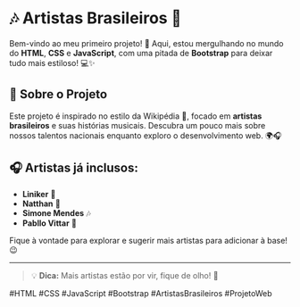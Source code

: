 # 🎶 Artistas Brasileiros 🎤

Bem-vindo ao meu primeiro projeto! 🎉 Aqui, estou mergulhando no mundo do **HTML**, **CSS** e **JavaScript**, com uma pitada de **Bootstrap** para deixar tudo mais estiloso! 💻✨

## 🎨 Sobre o Projeto

Este projeto é inspirado no estilo da Wikipédia 📝, focado em **artistas brasileiros** e suas histórias musicais. Descubra um pouco mais sobre nossos talentos nacionais enquanto exploro o desenvolvimento web. 🌍🎧

## 🎧 Artistas já inclusos:

- **Liniker** 🎤
- **Natthan** 🎸
- **Simone Mendes** 🎶
- **Pabllo Vittar** 💃

Fique à vontade para explorar e sugerir mais artistas para adicionar à base! 😉

---

> 💡 **Dica:** Mais artistas estão por vir, fique de olho! 👀

#HTML #CSS #JavaScript #Bootstrap #ArtistasBrasileiros #ProjetoWeb

